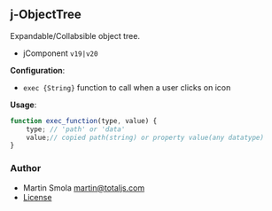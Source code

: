 ## j-ObjectTree

Expandable/Collabsible object tree.

- jComponent `v19|v20`

__Configuration__:

- `exec {String}` function to call when a user clicks on icon

__Usage__:

```js
function exec_function(type, value) {
    type; // 'path' or 'data'
    value;// copied path(string) or property value(any datatype)
}
```

### Author

- Martin Smola <martin@totaljs.com>
- [License](https://www.totaljs.com/license/)